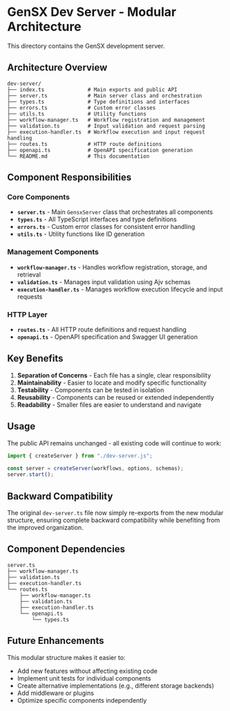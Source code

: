 # GenSX Dev Server - Modular Architecture

This directory contains the GenSX development server.

## Architecture Overview

```
dev-server/
├── index.ts              # Main exports and public API
├── server.ts             # Main server class and orchestration
├── types.ts              # Type definitions and interfaces
├── errors.ts             # Custom error classes
├── utils.ts              # Utility functions
├── workflow-manager.ts   # Workflow registration and management
├── validation.ts         # Input validation and request parsing
├── execution-handler.ts  # Workflow execution and input request handling
├── routes.ts             # HTTP route definitions
├── openapi.ts            # OpenAPI specification generation
└── README.md             # This documentation
```

## Component Responsibilities

### Core Components

- **`server.ts`** - Main `GensxServer` class that orchestrates all components
- **`types.ts`** - All TypeScript interfaces and type definitions
- **`errors.ts`** - Custom error classes for consistent error handling
- **`utils.ts`** - Utility functions like ID generation

### Management Components

- **`workflow-manager.ts`** - Handles workflow registration, storage, and retrieval
- **`validation.ts`** - Manages input validation using Ajv schemas
- **`execution-handler.ts`** - Manages workflow execution lifecycle and input requests

### HTTP Layer

- **`routes.ts`** - All HTTP route definitions and request handling
- **`openapi.ts`** - OpenAPI specification and Swagger UI generation

## Key Benefits

1. **Separation of Concerns** - Each file has a single, clear responsibility
2. **Maintainability** - Easier to locate and modify specific functionality
3. **Testability** - Components can be tested in isolation
4. **Reusability** - Components can be reused or extended independently
5. **Readability** - Smaller files are easier to understand and navigate

## Usage

The public API remains unchanged - all existing code will continue to work:

```typescript
import { createServer } from "./dev-server.js";

const server = createServer(workflows, options, schemas);
server.start();
```

## Backward Compatibility

The original `dev-server.ts` file now simply re-exports from the new modular structure, ensuring complete backward compatibility while benefiting from the improved organization.

## Component Dependencies

```
server.ts
├── workflow-manager.ts
├── validation.ts
├── execution-handler.ts
└── routes.ts
    ├── workflow-manager.ts
    ├── validation.ts
    ├── execution-handler.ts
    └── openapi.ts
        └── types.ts
```

## Future Enhancements

This modular structure makes it easier to:

- Add new features without affecting existing code
- Implement unit tests for individual components
- Create alternative implementations (e.g., different storage backends)
- Add middleware or plugins
- Optimize specific components independently
